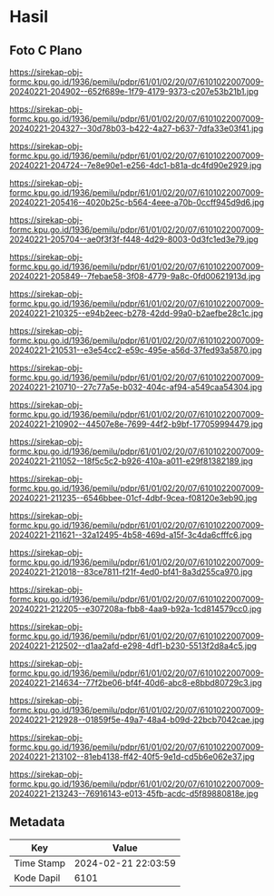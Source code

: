 # Hasil

## Foto C Plano

https://sirekap-obj-formc.kpu.go.id/1936/pemilu/pdpr/61/01/02/20/07/6101022007009-20240221-204902--652f689e-1f79-4179-9373-c207e53b21b1.jpg

https://sirekap-obj-formc.kpu.go.id/1936/pemilu/pdpr/61/01/02/20/07/6101022007009-20240221-204327--30d78b03-b422-4a27-b637-7dfa33e03f41.jpg

https://sirekap-obj-formc.kpu.go.id/1936/pemilu/pdpr/61/01/02/20/07/6101022007009-20240221-204724--7e8e90e1-e256-4dc1-b81a-dc4fd90e2929.jpg

https://sirekap-obj-formc.kpu.go.id/1936/pemilu/pdpr/61/01/02/20/07/6101022007009-20240221-205416--4020b25c-b564-4eee-a70b-0ccff945d9d6.jpg

https://sirekap-obj-formc.kpu.go.id/1936/pemilu/pdpr/61/01/02/20/07/6101022007009-20240221-205704--ae0f3f3f-f448-4d29-8003-0d3fc1ed3e79.jpg

https://sirekap-obj-formc.kpu.go.id/1936/pemilu/pdpr/61/01/02/20/07/6101022007009-20240221-205849--7febae58-3f08-4779-9a8c-0fd00621913d.jpg

https://sirekap-obj-formc.kpu.go.id/1936/pemilu/pdpr/61/01/02/20/07/6101022007009-20240221-210325--e94b2eec-b278-42dd-99a0-b2aefbe28c1c.jpg

https://sirekap-obj-formc.kpu.go.id/1936/pemilu/pdpr/61/01/02/20/07/6101022007009-20240221-210531--e3e54cc2-e59c-495e-a56d-37fed93a5870.jpg

https://sirekap-obj-formc.kpu.go.id/1936/pemilu/pdpr/61/01/02/20/07/6101022007009-20240221-210710--27c77a5e-b032-404c-af94-a549caa54304.jpg

https://sirekap-obj-formc.kpu.go.id/1936/pemilu/pdpr/61/01/02/20/07/6101022007009-20240221-210902--44507e8e-7699-44f2-b9bf-177059994479.jpg

https://sirekap-obj-formc.kpu.go.id/1936/pemilu/pdpr/61/01/02/20/07/6101022007009-20240221-211052--18f5c5c2-b926-410a-a011-e29f81382189.jpg

https://sirekap-obj-formc.kpu.go.id/1936/pemilu/pdpr/61/01/02/20/07/6101022007009-20240221-211235--6546bbee-01cf-4dbf-9cea-f08120e3eb90.jpg

https://sirekap-obj-formc.kpu.go.id/1936/pemilu/pdpr/61/01/02/20/07/6101022007009-20240221-211621--32a12495-4b58-469d-a15f-3c4da6cfffc6.jpg

https://sirekap-obj-formc.kpu.go.id/1936/pemilu/pdpr/61/01/02/20/07/6101022007009-20240221-212018--83ce7811-f21f-4ed0-bf41-8a3d255ca970.jpg

https://sirekap-obj-formc.kpu.go.id/1936/pemilu/pdpr/61/01/02/20/07/6101022007009-20240221-212205--e307208a-fbb8-4aa9-b92a-1cd814579cc0.jpg

https://sirekap-obj-formc.kpu.go.id/1936/pemilu/pdpr/61/01/02/20/07/6101022007009-20240221-212502--d1aa2afd-e298-4df1-b230-5513f2d8a4c5.jpg

https://sirekap-obj-formc.kpu.go.id/1936/pemilu/pdpr/61/01/02/20/07/6101022007009-20240221-214634--77f2be06-bf4f-40d6-abc8-e8bbd80729c3.jpg

https://sirekap-obj-formc.kpu.go.id/1936/pemilu/pdpr/61/01/02/20/07/6101022007009-20240221-212928--01859f5e-49a7-48a4-b09d-22bcb7042cae.jpg

https://sirekap-obj-formc.kpu.go.id/1936/pemilu/pdpr/61/01/02/20/07/6101022007009-20240221-213102--81eb4138-ff42-40f5-9e1d-cd5b6e062e37.jpg

https://sirekap-obj-formc.kpu.go.id/1936/pemilu/pdpr/61/01/02/20/07/6101022007009-20240221-213243--76916143-e013-45fb-acdc-d5f89880818e.jpg


## Metadata

| Key        | Value               |
| ---------- | ------------------- |
| Time Stamp | 2024-02-21 22:03:59 |
| Kode Dapil | 6101                |



